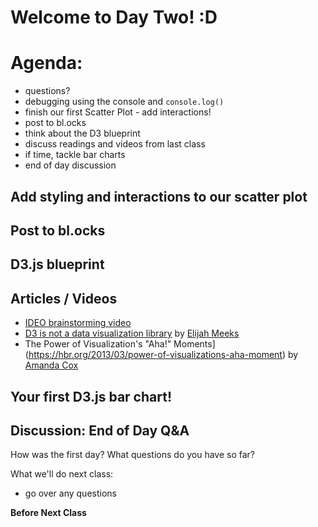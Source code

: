 # Welcome to Day Two! :D

# Agenda:

- questions?
- debugging using the console and `console.log()`
- finish our first Scatter Plot - add interactions!
- post to bl.ocks
- think about the D3 blueprint
- discuss readings and videos from last class
- if time, tackle bar charts
- end of day discussion

## Add styling and interactions to our scatter plot

## Post to bl.ocks

## D3.js blueprint

## Articles / Videos
  - [IDEO brainstorming video](https://vimeo.com/138588491)
  - [D3 is not a data visualization library](https://medium.com/@Elijah_Meeks/d3-is-not-a-data-visualization-library-67ba549e8520) by [Elijah Meeks](https://twitter.com/Elijah_Meeks)
  - The Power of Visualization's "Aha!" Moments](https://hbr.org/2013/03/power-of-visualizations-aha-moment) by [Amanda Cox](https://twitter.com/amandacox)

## Your first D3.js bar chart!

## Discussion: End of Day Q&A

How was the first day? What questions do you have so far?

What we'll do next class:

- go over any questions

**Before Next Class**

